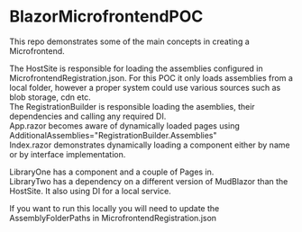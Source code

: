 # BlazorMicrofrontendPOC

This repo demonstrates some of the main concepts in creating a Microfrontend.  

The HostSite is responsible for loading the assemblies configured in MicrofrontendRegistration.json. For this POC it only loads assemblies from a local folder, however a proper system could use various sources such as blob storage, cdn etc.   
The RegistrationBuilder is responsible loading the asemblies, their dependencies and calling any required DI.   
App.razor becomes aware of dynamically loaded pages using AdditionalAssemblies="RegistrationBuilder.Assemblies"   
Index.razor demonstrates dynamically loading a component either by name or by interface implementation.   

LibraryOne has a component and a couple of Pages in.   
LibraryTwo has a dependency on a different version of MudBlazor than the HostSite. It also using DI for a local service.

If you want to run this locally you will need to update the AssemblyFolderPaths in MicrofrontendRegistration.json
